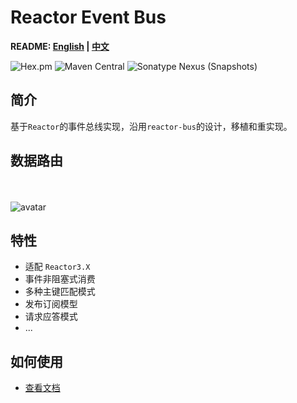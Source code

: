# Reactor Event Bus

**README: [English](https://gitlab.yanzx-dev.cn/reactor/reactor-event-bus/blob/master/README.md) | [中文](https://gitlab.yanzx-dev.cn/reactor/reactor-event-bus/blob/master/README-zh.md)**

![Hex.pm](https://img.shields.io/hexpm/l/plug.svg?color=green)
![Maven Central](https://img.shields.io/maven-central/v/com.github.virtualcry/reactor-event-bus.svg)
![Sonatype Nexus (Snapshots)](https://img.shields.io/nexus/snapshots/https/oss.sonatype.org/com.github.virtualcry/reactor-event-bus.svg)

## 简介
基于`Reactor`的事件总线实现，沿用`reactor-bus`的设计，移植和重实现。

## 数据路由 
<br><br>
![avatar](https://gitlab.yanzx-dev.cn/reactor/reactor-event-bus/raw/master/images/data-routing.svg)

## 特性
* 适配 `Reactor3.X`
* 事件非阻塞式消费
* 多种主键匹配模式
* 发布订阅模型
* 请求应答模式
* ...

## 如何使用
* [查看文档](https://gitlab.yanzx-dev.cn/reactor/reactor-event-bus/wikis/home "查看文档") 
